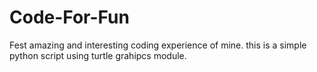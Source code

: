 # Code-For-Fun
Fest amazing and interesting coding experience of mine.
this is a simple python script using turtle grahipcs module. 
